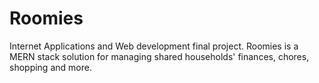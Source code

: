 # Roomies
Internet Applications and Web development final project. Roomies is a MERN stack solution for managing shared households' finances, chores, shopping and more.
